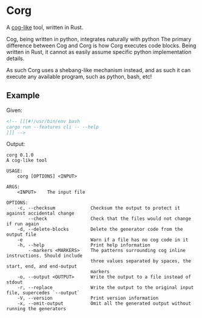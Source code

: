 # Corg

A [cog-like](https://nedbatchelder.com/code/cog) tool, written in Rust.

Cog, being written in python, integrates naturally with python
The primary difference between Cog and Corg is how Corg executes code blocks.
Being written in Rust, it cannot as easily assume specific python implementation
details.

As such Corg uses a shebang-like mechanism instead, and as such it can execute
any available program, such as python, bash, etc!

## Example

Given:

<!-- [[[#!bash
echo
cat example.md
echo
]]] -->

```md
<!-- [[[#!/usr/bin/env bash
cargo run --features cli -- --help
]]] -->
```

<!-- [[[end]]] (checksum: 9503506b397b9716def5152b41695181) -->

Output:

<!-- [[[#!/usr/bin/env bash
echo
echo '```'
cargo run --features cli -- --help
echo '```'
echo
]]] -->

```
corg 0.1.0
A cog-like tool

USAGE:
    corg [OPTIONS] <INPUT>

ARGS:
    <INPUT>    The input file

OPTIONS:
    -c, --checksum             Checksum the output to protect it against accidental change
        --check                Check that the files would not change if run again
    -d, --delete-blocks        Delete the generator code from the output file
    -e                         Warn if a file has no cog code in it
    -h, --help                 Print help information
        --markers <MARKERS>    The patterns surrounding cog inline instructions. Should include
                               three values separated by spaces, the start, end, and end-output
                               markers
    -o, --output <OUTPUT>      Write the output to a file instead of stdout
    -r, --replace              Write the output to the original input file, supercedes `--output`
    -V, --version              Print version information
    -x, --omit-output          Omit all the generated output without running the generators
```

<!-- [[[end]]] (checksum: 22deee7b210466aedf32e7eb677409d3) -->
